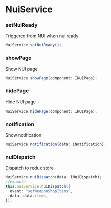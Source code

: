 # NuiService

### setNuiReady

Triggered from NUI when nui ready

```ts
NuiService.setNuiReady();
```

### showPage

Show NUI page

```ts
NuiService.showPage(component: INUIPage);
```

### hidePage

Hide NUI page

```ts
NuiService.hidePage(component: INUIPage);
```

### notification

Show notification

```ts
NuiService.notification(data: INotification);
```

### nuiDispatch

Dispatch to redux store

```ts
NuiService.nuiDispatch(data: INuiDispatch);
//example
this.nuiService.nuiDispatch({
  event: "setWeaponShopItems",
  data: data.items,
});
```
